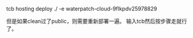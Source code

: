 tcb hosting deploy ./ -e waterpatch-cloud-9flkpdv25978829

但是如果clean过了public，则需要重新部署一遍。
输入tcb然后按步骤走就行了。